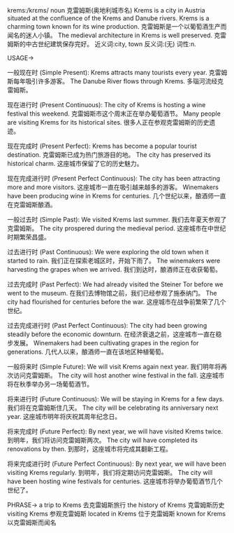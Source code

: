 krems:/krɛms/
noun
克雷姆斯(奥地利城市名)
Krems is a city in Austria situated at the confluence of the Krems and Danube rivers.
Krems is a charming town known for its wine production.  克雷姆斯是一个以葡萄酒生产而闻名的迷人小镇。
The medieval architecture in Krems is well preserved. 克雷姆斯的中古世纪建筑保存完好。
近义词:city, town
反义词:(无)
词性:n.


USAGE->

一般现在时 (Simple Present):
Krems attracts many tourists every year.  克雷姆斯每年吸引许多游客。
The Danube River flows through Krems. 多瑙河流经克雷姆斯。

现在进行时 (Present Continuous):
The city of Krems is hosting a wine festival this weekend.  克雷姆斯市这个周末正在举办葡萄酒节。
Many people are visiting Krems for its historical sites. 很多人正在参观克雷姆斯的历史遗迹。

现在完成时 (Present Perfect):
Krems has become a popular tourist destination.  克雷姆斯已成为热门旅游目的地。
The city has preserved its historical charm.  这座城市保留了它的历史魅力。

现在完成进行时 (Present Perfect Continuous):
The city has been attracting more and more visitors.  这座城市一直在吸引越来越多的游客。
Winemakers have been producing wine in Krems for centuries.  几个世纪以来，酿酒师一直在克雷姆斯酿酒。

一般过去时 (Simple Past):
We visited Krems last summer.  我们去年夏天参观了克雷姆斯。
The city prospered during the medieval period.  这座城市在中世纪时期繁荣昌盛。

过去进行时 (Past Continuous):
We were exploring the old town when it started to rain.  我们正在探索老城区时，开始下雨了。
The winemakers were harvesting the grapes when we arrived.  我们到达时，酿酒师正在收获葡萄。

过去完成时 (Past Perfect):
We had already visited the Steiner Tor before we went to the museum.  在我们去博物馆之前，我们已经参观了施泰纳门。
The city had flourished for centuries before the war.  这座城市在战争前繁荣了几个世纪。

过去完成进行时 (Past Perfect Continuous):
The city had been growing steadily before the economic downturn.  在经济衰退之前，这座城市一直在稳步发展。
Winemakers had been cultivating grapes in the region for generations.  几代人以来，酿酒师一直在该地区种植葡萄。

一般将来时 (Simple Future):
We will visit Krems again next year.  我们明年将再次访问克雷姆斯。
The city will host another wine festival in the fall.  这座城市将在秋季举办另一场葡萄酒节。

将来进行时 (Future Continuous):
We will be staying in Krems for a few days.  我们将在克雷姆斯住几天。
The city will be celebrating its anniversary next year.  这座城市明年将庆祝其周年纪念日。

将来完成时 (Future Perfect):
By next year, we will have visited Krems twice.  到明年，我们将访问克雷姆斯两次。
The city will have completed its renovations by then.  到那时，这座城市将完成其翻新工程。

将来完成进行时 (Future Perfect Continuous):
By next year, we will have been visiting Krems regularly.  到明年，我们将定期访问克雷姆斯。
The city will have been hosting wine festivals for centuries.  这座城市将举办葡萄酒节几个世纪了。


PHRASE->
a trip to Krems  去克雷姆斯旅行
the history of Krems  克雷姆斯历史
visiting Krems 参观克雷姆斯
located in Krems 位于克雷姆斯
known for Krems 以克雷姆斯而闻名
